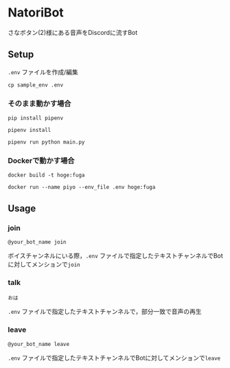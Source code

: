 # NatoriBot

さなボタン(2)様にある音声をDiscordに流すBot

## Setup

```.env``` ファイルを作成/編集

```cp sample_env .env```

### そのまま動かす場合

```pip install pipenv```

```pipenv install```

```pipenv run python main.py```

### Dockerで動かす場合

```docker build -t hoge:fuga```

```docker run --name piyo --env_file .env hoge:fuga```

## Usage

### join

```@your_bot_name join```

ボイスチャンネルにいる際，```.env``` ファイルで指定したテキストチャンネルでBotに対してメンションで```join```

### talk

```おは```

```.env``` ファイルで指定したテキストチャンネルで，部分一致で音声の再生

### leave

```@your_bot_name leave```

```.env``` ファイルで指定したテキストチャンネルでBotに対してメンションで```leave```
